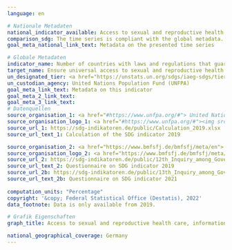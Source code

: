 ```yaml
---
language: en    

# Nationale Metadaten    
national_indicator_available: Access to sexual and reproductive health care, information and education    
comparison_sdg: The time series is compliant with the global metadata.    
goal_meta_national_link_text: Metadata on the presented time series    

# Globale Metadaten    
indicator_name: Number of countries with laws and regulations that guarantee full and equal access to women and men aged 15 years and older to sexual and reproductive health care, information and education    
target_name: Ensure universal access to sexual and reproductive health and reproductive rights as agreed in accordance with the Programme of Action of the International Conference on Population and Development and the Beijing Platform for Action and the outcome documents of their review conferences    
un_designated_tier: <a href="https://unstats.un.org/sdgs/iaeg-sdgs/tier-classification/" title="Click here for more information on the UN tier classification."  target="_blank">Tier II</a>    
un_custodian_agency: United Nations Population Fund (UNFPA)    
goal_meta_link_text: Metadata on this indicator    
goal_meta_2_link_text:     
goal_meta_3_link_text:         
# Datenquellen
source_organisation_1: <a href="#https://www.unfpa.org/#"> United Nations Population Fund (UNFPA) </a>
source_organisation_logo_1: <a href="#https://www.unfpa.org/#"><img src="https://g205sdgs.github.io/sdg-indicators/public/OrgImgEn/unfpa.png" alt="Logo unfpa" style="height:60px; width:148px"/></a>
source_url_1: https://sdg-indikatoren.de/public/Calculation_2019.xlsx
source_url_text_1: Calculation of the SDG indicator 2019

source_organisation_2: <a href="https://www.bmfsfj.de/bmfsfj/meta/en"> Federal Ministry for Family Affairs, Senior Citizens, Women and Youth </a>
source_organisation_logo_2: <a href="https://www.bmfsfj.de/bmfsfj/meta/en"><img src="https://g205sdgs.github.io/sdg-indicators/public/OrgImgEn/bmfsfj.png" alt="Logo bmfsfj" style="height:60px; width:148px"/></a>
source_url_2: https://sdg-indikatoren.de/public/12th_Inquiry_among_Governments_on_Population_and_Development_2021_RH_Module.pdf
source_url_text_2: Questionnaire on SDG indicator 2019
source_url_2b: https://sdg-indikatoren.de/public/13th_Inquiry_among_Governments_on_Population_and_Development_2021_RH_Module.pdf
source_url_text_2b: Questionnaire on SDG indicator 2021
    
computation_units: "Percentage"    
copyright: '&copy; Federal Statistical Office (Destatis), 2022'    
data_footnote: Data is only available from 2019.    

# Grafik Eigenschaften    
graph_title: Access to sexual and reproductive health care, information and education    

national_geographical_coverage: Germany    
---
```


<span></span>